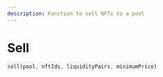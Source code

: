 ```yaml
---
description: Function to sell NFTs to a pool
---
```


# Sell

```javascript
sell(pool, nftIds, liquidityPairs, minimumPrice)
```
